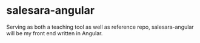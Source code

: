 # salesara-angular
Serving as both a teaching tool as well as reference repo, salesara-angular will be my front end written in Angular.
